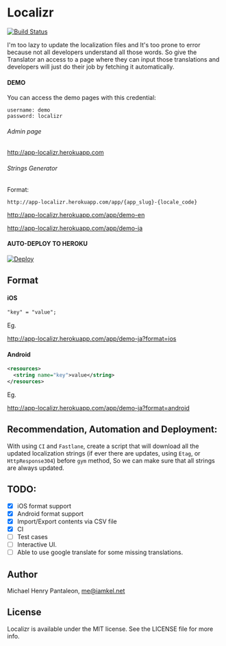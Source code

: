 # Localizr

[![Build Status](https://travis-ci.org/michaelhenry/Localizr.svg?branch=master)](https://travis-ci.org/michaelhenry/Localizr)


I'm too lazy to update the localization files and It's too prone to error because not all developers understand all those words. So give the Translator an access to a page where they can input those translations and developers will just do their job by fetching it automatically.

#### DEMO

You can access the demo pages with this credential:
```
username: demo
password: localizr
```

###### Admin page
http://app-localizr.herokuapp.com

###### Strings Generator

Format:
```
http://app-localizr.herokuapp.com/app/{app_slug}-{locale_code}
```

http://app-localizr.herokuapp.com/app/demo-en

http://app-localizr.herokuapp.com/app/demo-ja


#### AUTO-DEPLOY TO HEROKU

[![Deploy](https://www.herokucdn.com/deploy/button.svg)](https://heroku.com/deploy?template=https://github.com/michaelhenry/localizr)


## Format

#### iOS

```txt
"key" = "value";
```

Eg.

http://app-localizr.herokuapp.com/app/demo-ja?format=ios


#### Android

```xml
<resources>
  <string name="key">value</string>
</resources>
```

Eg.

http://app-localizr.herokuapp.com/app/demo-ja?format=android


## Recommendation, Automation and Deployment:
With using `CI` and `Fastlane`, create a script that will download all the updated localization strings (if ever there are updates, using `Etag`, or `HttpResponse304`) before `gym` method, So we can make sure that all strings are always updated.


## TODO:

- [x] iOS format support
- [x] Android format support
- [x] Import/Export contents via CSV file
- [x] CI
- [ ] Test cases
- [ ] Interactive UI.
- [ ] Able to use google translate for some missing translations.

## Author

Michael Henry Pantaleon, me@iamkel.net

## License

Localizr is available under the MIT license. See the LICENSE file for more info.
